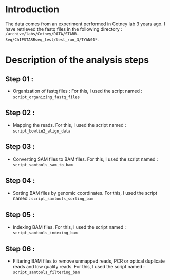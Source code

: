 # Introduction

The data comes from an experiment performed in Cotney lab 3 years ago. I have retrieved the fastq files in the following directory : `/archive/labs/Cotney/DATA/STARR-Seq/ChIPSTARRseq_test/test_run_3/TYAN01*`.

# Description of the analysis steps

## Step 01 :
* Organization of fastq files : For this, I used the script named : `script_organizing_fastq_files`

## Step 02 :
* Mapping the reads. For this, I used the script named : `script_bowtie2_align_data`

## Step 03 :
* Converting SAM files to BAM files. For this, I used the script named : `script_samtools_sam_to_bam`

## Step 04 :
* Sorting BAM files by genomic coordinates. For this, I used the script named : `script_samtools_sorting_bam`

## Step 05 :
* Indexing BAM files. For this, I used the script named : `script_samtools_indexing_bam`

## Step 06 :
* Filtering BAM files to remove unmapped reads, PCR or optical duplicate reads and low quality reads. For this, I used the script named : `script_samtools_filtering_bam`
